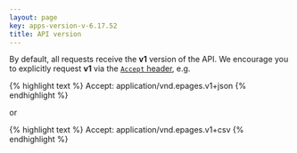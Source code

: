 ```yaml
---
layout: page
key: apps-version-v-6.17.52
title: API version
---
```


By default, all requests receive the **v1** version of the API.
We encourage you to explicitly request **v1** via the [`Accept` header](page:apps-media-type), e.g.

{% highlight text %}
Accept: application/vnd.epages.v1+json
{% endhighlight %}

or

{% highlight text %}
Accept: application/vnd.epages.v1+csv
{% endhighlight %}
